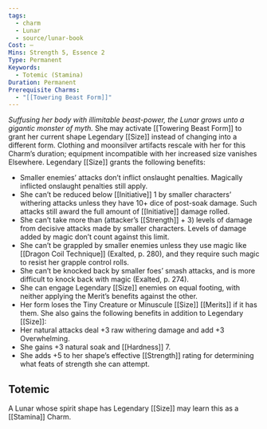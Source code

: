 ```yaml
---
tags:
  - charm
  - Lunar
  - source/lunar-book
Cost: —
Mins: Strength 5, Essence 2
Type: Permanent
Keywords:
  - Totemic (Stamina)
Duration: Permanent
Prerequisite Charms:
  - "[[Towering Beast Form]]"
---
```

*Suffusing her body with illimitable beast-power, the Lunar grows unto a gigantic monster of myth.*
She may activate [[Towering Beast Form]] to grant her current shape Legendary [[Size]] instead of changing into a different form. Clothing and moonsilver artifacts rescale with her for this Charm’s duration; equipment incompatible with her increased size vanishes Elsewhere. Legendary [[Size]] grants the following benefits: 
- Smaller enemies’ attacks don’t inflict onslaught penalties. Magically inflicted onslaught penalties still apply. 
- She can’t be reduced below [[Initiative]] 1 by smaller characters’ withering attacks unless they have 10+ dice of post-soak damage. Such attacks still award the full amount of [[Initiative]] damage rolled. 
- She can’t take more than (attacker’s [[Strength]] + 3) levels of damage from decisive attacks made by smaller characters. Levels of damage added by magic don’t count against this limit. 
- She can’t be grappled by smaller enemies unless they use magic like [[Dragon Coil Technique]] (Exalted, p. 280), and they require such magic to resist her grapple control rolls. 
- She can’t be knocked back by smaller foes’ smash attacks, and is more difficult to knock back with magic (Exalted, p. 274). 
- She can engage Legendary [[Size]] enemies on equal footing, with neither applying the Merit’s benefits against the other. 
- Her form loses the Tiny Creature or Minuscule [[Size]] [[Merits]] if it has them. She also gains the following benefits in addition to Legendary [[Size]]: 
- Her natural attacks deal +3 raw withering damage and add +3 Overwhelming. 
- She gains +3 natural soak and [[Hardness]] 7. 
- She adds +5 to her shape’s effective [[Strength]] rating for determining what feats of strength she can attempt. 
## Totemic 

A Lunar whose spirit shape has Legendary [[Size]] may learn this as a [[Stamina]] Charm.